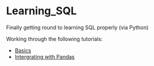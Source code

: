 # Learning_SQL
Finally getting round to learning SQL properly (via Python)

Working through the following tutorials:

* [Basics](https://www.dataquest.io/blog/sql-basics/)
* [Intergrating with Pandas](https://www.dataquest.io/blog/python-pandas-databases/)
